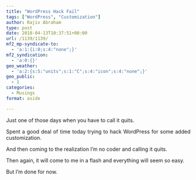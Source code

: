 ```yaml
---
title: "WordPress Hack Fail"
tags: ["WordPress", "Customization"]
author: Rajiv Abraham
type: post
date: 2018-04-13T10:37:51+00:00
url: /1139/1139/
mf2_mp-syndicate-to:
  - 'a:1:{i:0;s:4:"none";}'
mf2_syndication:
  - 'a:0:{}'
geo_weather:
  - 'a:2:{s:5:"units";s:1:"C";s:4:"icon";s:4:"none";}'
geo_public:
  - 1
categories:
  - Musings
format: aside

---
```

<p style="text-align: justify;">
  Just one of those days when you have to call it quits.
</p>

<p style="text-align: justify;">
  Spent a good deal of time today trying to hack WordPress for some added customization.
</p>

<p style="text-align: justify;">
  And then coming to the realization I&#8217;m no coder and calling it quits.
</p>

<p style="text-align: justify;">
  Then again, it will come to me in a flash and everything will seem so easy.
</p>

<p style="text-align: justify;">
  But I&#8217;m done for now.
</p>